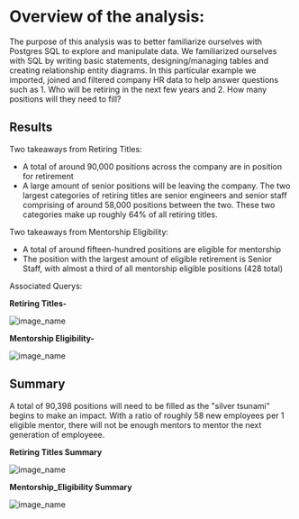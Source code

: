 # Overview of the analysis: 

The purpose of this analysis was to better familiarize ourselves with Postgres SQL to explore and manipulate data. We familiarized ourselves with SQL by writing basic statements, designing/managing tables and creating relationship entity diagrams. In this particular example we imported, joined and filtered company HR data to help answer questions such as 1. Who will be retiring in the next few years and 2. How many positions will they need to fill?

## Results

Two takeaways from Retiring Titles:

* A total of around 90,000 positions across the company are in position for retirement
* A large amount of senior positions will be leaving the company. The two largest categories of retiring titles are senior engineers and senior staff comprising of around 58,000 positions between the two. These two categories make up roughly 64% of all retiring titles.

Two takeaways from Mentorship Eligibility:

* A total of around fifteen-hundred positions are eligible for mentorship
* The position with the largest amount of eligible retirement is Senior Staff, with almost a third of all mentorship eligible positions (428 total)

Associated Querys:

**Retiring Titles-**

![image_name](https://github.com/niklasax/Pewlett-Hackard-Analysis/blob/main/retiring%20titles%20sql%20query.png)

**Mentorship Eligibility-**

![image_name](https://github.com/niklasax/Pewlett-Hackard-Analysis/blob/main/Mentorship%20eligibility%20sqlquery.png)

## Summary 

A total of 90,398 positions will need to be filled as the "silver tsunami" begins to make an impact. With a ratio of roughly 58 new employees per 1 eligible mentor, there will not be enough mentors to mentor the next generation of employeee.


**Retiring Titles Summary**

![image_name](https://github.com/niklasax/Pewlett-Hackard-Analysis/blob/main/Unique_titles%20summary.png)

**Mentorship_Eligibility Summary**

![image_name](https://github.com/niklasax/Pewlett-Hackard-Analysis/blob/main/Mentorship_eligibility%20summary.png)


